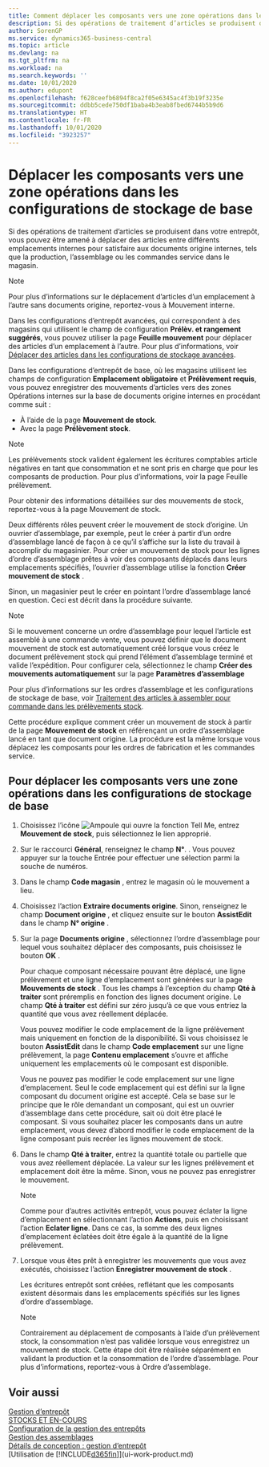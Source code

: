 ```yaml
---
title: Comment déplacer les composants vers une zone opérations dans les configurations de stockage de base | Microsoft Docs
description: Si des opérations de traitement d’articles se produisent dans votre entrepôt, vous pouvez être amené à déplacer des articles entre différents emplacements internes pour satisfaire aux documents origine internes, tels que la production, l’assemblage ou les commandes service dans le magasin.
author: SorenGP
ms.service: dynamics365-business-central
ms.topic: article
ms.devlang: na
ms.tgt_pltfrm: na
ms.workload: na
ms.search.keywords: ''
ms.date: 10/01/2020
ms.author: edupont
ms.openlocfilehash: f628ceefb6894f8ca2f05e6345ac4f3b19f3235e
ms.sourcegitcommit: ddbb5cede750df1baba4b3eab8fbed6744b5b9d6
ms.translationtype: HT
ms.contentlocale: fr-FR
ms.lasthandoff: 10/01/2020
ms.locfileid: "3923257"
---
```

# <a name="move-components-to-an-operation-area-in-basic-warehouse-configurations"></a>Déplacer les composants vers une zone opérations dans les configurations de stockage de base
Si des opérations de traitement d’articles se produisent dans votre entrepôt, vous pouvez être amené à déplacer des articles entre différents emplacements internes pour satisfaire aux documents origine internes, tels que la production, l’assemblage ou les commandes service dans le magasin.  

> [!NOTE]  
>  Pour plus d’informations sur le déplacement d’articles d’un emplacement à l’autre sans documents origine, reportez\-vous à Mouvement interne.  

Dans les configurations d’entrepôt avancées, qui correspondent à des magasins qui utilisent le champ de configuration **Prélèv. et rangement suggérés**, vous pouvez utiliser la page **Feuille mouvement** pour déplacer des articles d’un emplacement à l’autre. Pour plus d’informations, voir [Déplacer des articles dans les configurations de stockage avancées](warehouse-how-to-move-items-in-advanced-warehousing.md).  

Dans les configurations d’entrepôt de base, où les magasins utilisent les champs de configuration **Emplacement obligatoire** et **Prélèvement requis**, vous pouvez enregistrer des mouvements d’articles vers des zones Opérations internes sur la base de documents origine internes en procédant comme suit :  

-   À l’aide de la page **Mouvement de stock**.  
-   Avec la page **Prélèvement stock**.  

> [!NOTE]  
>  Les prélèvements stock valident également les écritures comptables article négatives en tant que consommation et ne sont pris en charge que pour les composants de production. Pour plus d’informations, voir la page Feuille prélèvement.  

Pour obtenir des informations détaillées sur des mouvements de stock, reportez-vous à la page Mouvement de stock.  

Deux différents rôles peuvent créer le mouvement de stock d’origine. Un ouvrier d’assemblage, par exemple, peut le créer à partir d’un ordre d’assemblage lancé de façon à ce qu’il s’affiche sur la liste du travail à accomplir du magasinier. Pour créer un mouvement de stock pour les lignes d’ordre d’assemblage prêtes à voir des composants déplacés dans leurs emplacements spécifiés, l’ouvrier d’assemblage utilise la fonction **Créer mouvement de stock** .  

Sinon, un magasinier peut le créer en pointant l’ordre d’assemblage lancé en question. Ceci est décrit dans la procédure suivante.  

> [!NOTE]  
>  Si le mouvement concerne un ordre d’assemblage pour lequel l’article est assemblé à une commande vente, vous pouvez définir que le document mouvement de stock est automatiquement créé lorsque vous créez le document prélèvement stock qui prend l’élément d’assemblage terminé et valide l’expédition. Pour configurer cela, sélectionnez le champ **Créer des mouvements automatiquement** sur la page **Paramètres d’assemblage**  
>   
>  Pour plus d’informations sur les ordres d’assemblage et les configurations de stockage de base, voir [Traitement des articles à assembler pour commande dans les prélèvements stock](warehouse-how-to-pick-for-production.md#handling-assemble-to-order-items-with-inventory-picks).  

Cette procédure explique comment créer un mouvement de stock à partir de la page **Mouvement de stock** en référençant un ordre d’assemblage lancé en tant que document origine. La procédure est la même lorsque vous déplacez les composants pour les ordres de fabrication et les commandes service.  

## <a name="to-move-components-to-an-operation-area-in-basic-warehouse-configurations"></a>Pour déplacer les composants vers une zone opérations dans les configurations de stockage de base  
1.  Choisissez l’icône ![Ampoule qui ouvre la fonction Tell Me](media/ui-search/search_small.png "Dites-moi ce que vous voulez faire"), entrez **Mouvement de stock**, puis sélectionnez le lien approprié.  
2.  Sur le raccourci **Général**, renseignez le champ **N°**. . Vous pouvez appuyer sur la touche Entrée pour effectuer une sélection parmi la souche de numéros.  
3.  Dans le champ **Code magasin** , entrez le magasin où le mouvement a lieu.  
4.  Choisissez l’action **Extraire documents origine**. Sinon, renseignez le champ **Document origine** , et cliquez ensuite sur le bouton **AssistEdit** dans le champ **N° origine** .  
5.  Sur la page **Documents origine** , sélectionnez l’ordre d’assemblage pour lequel vous souhaitez déplacer des composants, puis choisissez le bouton **OK** .  

    Pour chaque composant nécessaire pouvant être déplacé, une ligne prélèvement et une ligne d’emplacement sont générées sur la page **Mouvements de stock** . Tous les champs à l’exception du champ **Qté à traiter** sont préremplis en fonction des lignes document origine. Le champ **Qté à traiter** est défini sur zéro jusqu’à ce que vous entriez la quantité que vous avez réellement déplacée.  

    Vous pouvez modifier le code emplacement de la ligne prélèvement mais uniquement en fonction de la disponibilité. Si vous choisissez le bouton **AssistEdit** dans le champ **Code emplacement** sur une ligne prélèvement, la page **Contenu emplacement** s’ouvre et affiche uniquement les emplacements où le composant est disponible.  

    Vous ne pouvez pas modifier le code emplacement sur une ligne d’emplacement. Seul le code emplacement qui est défini sur la ligne composant du document origine est accepté. Cela se base sur le principe que le rôle demandant un composant, qui est un ouvrier d’assemblage dans cette procédure, sait où doit être placé le composant. Si vous souhaitez placer les composants dans un autre emplacement, vous devez d’abord modifier le code emplacement de la ligne composant puis recréer les lignes mouvement de stock.  
6.  Dans le champ **Qté à traiter**, entrez la quantité totale ou partielle que vous avez réellement déplacée. La valeur sur les lignes prélèvement et emplacement doit être la même. Sinon, vous ne pouvez pas enregistrer le mouvement.  

    > [!NOTE]  
    >  Comme pour d’autres activités entrepôt, vous pouvez éclater la ligne d’emplacement en sélectionnant l’action **Actions**, puis en choisissant l’action **Eclater ligne**. Dans ce cas, la somme des deux lignes d’emplacement éclatées doit être égale à la quantité de la ligne prélèvement.  

7.  Lorsque vous êtes prêt à enregistrer les mouvements que vous avez exécutés, choisissez l’action **Enregistrer mouvement de stock** .  

    Les écritures entrepôt sont créées, reflétant que les composants existent désormais dans les emplacements spécifiés sur les lignes d’ordre d’assemblage.  

    > [!NOTE]  
    >  Contrairement au déplacement de composants à l’aide d’un prélèvement stock, la consommation n’est pas validée lorsque vous enregistrez un mouvement de stock. Cette étape doit être réalisée séparément en validant la production et la consommation de l’ordre d’assemblage. Pour plus d’informations, reportez\-vous à Ordre d’assemblage.  

## <a name="see-also"></a>Voir aussi  
[Gestion d’entrepôt](warehouse-manage-warehouse.md)  
[STOCKS ET EN-COURS](inventory-manage-inventory.md)  
[Configuration de la gestion des entrepôts](warehouse-setup-warehouse.md)     
[Gestion des assemblages](assembly-assemble-items.md)    
[Détails de conception : gestion d’entrepôt](design-details-warehouse-management.md)  
[Utilisation de [!INCLUDE[d365fin](includes/d365fin_md.md)]](ui-work-product.md)
